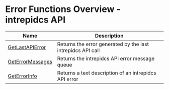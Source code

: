 # Error Functions Overview - intrepidcs API

| Name                                                          | Description                                                 |
| ------------------------------------------------------------- | ----------------------------------------------------------- |
| [GetLastAPIError](getlastapierror-method-intrepidcs-api.md)   | Returns the error generated by the last intrepidcs API call |
| [GetErrorMessages](geterrormessages-method-intrepidcs-api.md) | Returns the intrepidcs API error message queue              |
| [GetErrorInfo](geterrorinfo-method-intrepidcs-api.md)         | Returns a text description of an intrepidcs API error       |
